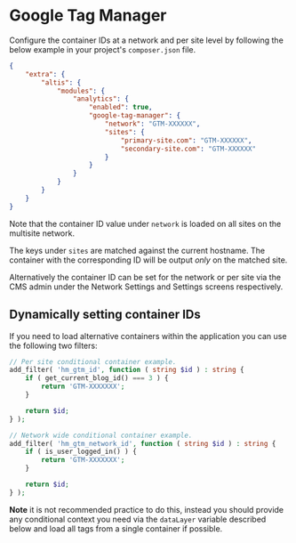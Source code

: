 # Google Tag Manager

Configure the container IDs at a network and per site level by following the below example in your project's `composer.json` file.

```json
{
	"extra": {
		"altis": {
			"modules": {
				"analytics": {
					"enabled": true,
					"google-tag-manager": {
						"network": "GTM-XXXXXX",
						"sites": {
							"primary-site.com": "GTM-XXXXXX",
							"secondary-site.com": "GTM-XXXXXX"
						}
					}
				}
			}
		}
	}
}
```

Note that the container ID value under `network` is loaded on all sites on the multisite network.

The keys under `sites` are matched against the current hostname. The container with the corresponding ID will be output _only_ on the matched site.

Alternatively the container ID can be set for the network or per site via the CMS admin under the Network Settings and Settings screens respectively.

## Dynamically setting container IDs

If you need to load alternative containers within the application you can use the following two filters:

```php
// Per site conditional container example.
add_filter( 'hm_gtm_id', function ( string $id ) : string {
	if ( get_current_blog_id() === 3 ) {
		return 'GTM-XXXXXXX';
	}

	return $id;
} );

// Network wide conditional container example.
add_filter( 'hm_gtm_network_id', function ( string $id ) : string {
	if ( is_user_logged_in() ) {
		return 'GTM-XXXXXXX';
	}

	return $id;
} );
```

**Note** it is not recommended practice to do this, instead you should provide any conditional context you need via the `dataLayer` variable described below and load all tags from a single container if possible.
